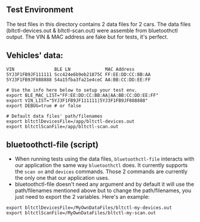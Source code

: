 ## Test Environment

The test files in this directory contains 2 data files for 2 cars. The data files (bltctl-devices.out & bltctl-scan.out) were assemble from bluetoothctl output. The VIN & MAC address are fake but for tests, it's perfect.


## Vehicles' data:
```
VIN               BLE LN             MAC Address
5YJ3F1FB9JF111111 Scc424e6b9eb21875C FF:EE:DD:CC:BB:AA
5YJ3F1FB9JF888888 S4a15fba3fa21e4ceC AA:BB:CC:DD:EE:FF

# Use the info here below to setup your test env.
export BLE_MAC_LIST="FF:EE:DD:CC:BB:AA|AA:BB:CC:DD:EE:FF"
export VIN_LIST="5YJ3F1FB9JF111111|5YJ3F1FB9JF888888"
export DEBUG=true # or false

# Default data files' path/filenames
export bltctlDevicesFile=/app/bltctl-devices.out
export bltctlScanFile=/app/bltctl-scan.out
```


## bluetoothctl-file (script)

- When running tests using the data files, `bluetoothctl-file` interacts with our application the same way `bluetoothctl` does. It currently supports the `scan on` and `devices` commands. Those 2 commands are currently the only one that our application uses.
- bluetoothctl-file doesn't need any argument and by default it will use the path/filenames mentioned above but to change the path/filenames, you just need to export the 2 variables. Here's an example:

```
export bltctlDevicesFile=/MyOwnDataFiles/bltctl-my-devices.out
export bltctlScanFile=/MyOwnDataFiles/bltctl-my-scan.out
```
